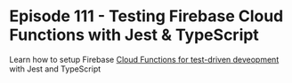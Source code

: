 # Episode 111 - Testing Firebase Cloud Functions with Jest & TypeScript

Learn how to setup Firebase [Cloud Functions for test-driven deveopment](https://angularfirebase.com/tag/tdd/) with Jest and TypeScript